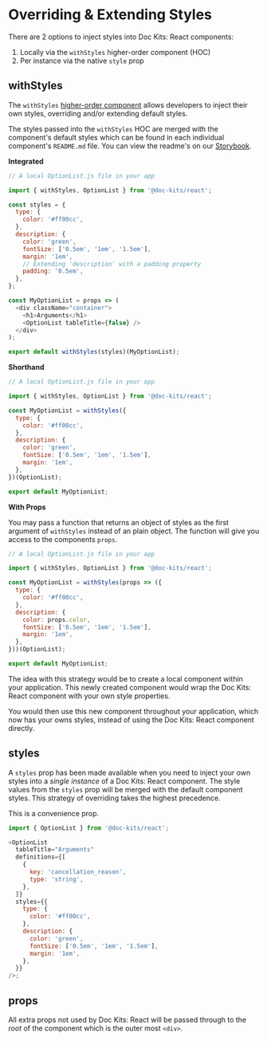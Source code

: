 # Overriding & Extending Styles

There are 2 options to inject styles into Doc Kits: React components:

1. Locally via the `withStyles` higher-order component (HOC)
2. Per instance via the native `style` prop

## withStyles

The `withStyles` [higher-order component](https://reactjs.org/docs/higher-order-components.html) allows developers to inject their own styles, overriding and/or extending default styles.

The styles passed into the `withStyles` HOC are merged with the component's default styles which can be found in each individual component's `README.md` file. You can view the readme's on our [Storybook](https://doc-kits.github.io/react/).

**Integrated**

```js
// A local OptionList.js file in your app

import { withStyles, OptionList } from '@doc-kits/react';

const styles = {
  type: {
    color: '#ff00cc',
  },
  description: {
    color: 'green',
    fontSize: ['0.5em', '1em', '1.5em'],
    margin: '1em',
    // Extending 'description' with a padding property
    padding: '0.5em',
  },
};

const MyOptionList = props => (
  <div className="container">
    <h1>Arguments</h1>
    <OptionList tableTitle={false} />
  </div>
);

export default withStyles(styles)(MyOptionList);
```

**Shorthand**

```js
// A local OptionList.js file in your app

import { withStyles, OptionList } from '@doc-kits/react';

const MyOptionList = withStyles({
  type: {
    color: '#ff00cc',
  },
  description: {
    color: 'green',
    fontSize: ['0.5em', '1em', '1.5em'],
    margin: '1em',
  },
})(OptionList);

export default MyOptionList;
```

**With Props**

You may pass a function that returns an object of styles as the first argument of `withStyles` instead of an plain object. The function will give you access to the components `props`.

```js
// A local OptionList.js file in your app

import { withStyles, OptionList } from '@doc-kits/react';

const MyOptionList = withStyles(props => ({
  type: {
    color: '#ff00cc',
  },
  description: {
    color: props.color,
    fontSize: ['0.5em', '1em', '1.5em'],
    margin: '1em',
  },
}))(OptionList);

export default MyOptionList;
```

The idea with this strategy would be to create a local component within your application. This newly created component would wrap the Doc Kits: React component with your own style properties.

You would then use this new component throughout your application, which now has your owns styles, instead of using the Doc Kits: React component directly.

## styles

A `styles` prop has been made available when you need to inject your own styles into a _single instance_ of a Doc Kits: React component. The style values from the `styles` prop will be merged with the default component styles. This strategy of overriding takes the highest precedence.

This is a convenience prop.

```js
import { OptionList } from '@doc-kits/react';

<OptionList
  tableTitle="Arguments"
  definitions={[
    {
      key: 'cancellation_reason',
      type: 'string',
    },
  ]}
  styles={{
    type: {
      color: '#ff00cc',
    },
    description: {
      color: 'green',
      fontSize: ['0.5em', '1em', '1.5em'],
      margin: '1em',
    },
  }}
/>;
```

## props

All extra props not used by Doc Kits: React will be passed through to the _root_ of the component which is the outer most `<div>`.
